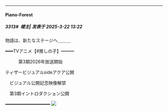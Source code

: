 ﻿
*****

####  Piano-Forest  
##### 3313#         楼主| 发表于 2025-3-22 13:22

物語は、新たなステージへ＿＿＿

━━━TVアニメ【#推しの子】━━━

　　　第3期2026年放送開始 

ティザービジュアルsideアクア公開

　ビジュアル公開記念映像解禁

　第3期イントロダクション公開

━━━━━━━━━━━━━━━━━
<img src="https://p.sda1.dev/22/b71118d913291f06a1fd675527e7a5c8/20250322_132035.jpg" referrerpolicy="no-referrer">

